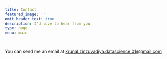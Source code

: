 ```yaml
---
title: Contact
featured_image: ''
omit_header_text: true
description: I'd love to hear from you
type: page
menu: main

---
```



You can send me an email at krunal.zinzuvadiya.datascience.01@gmail.com

